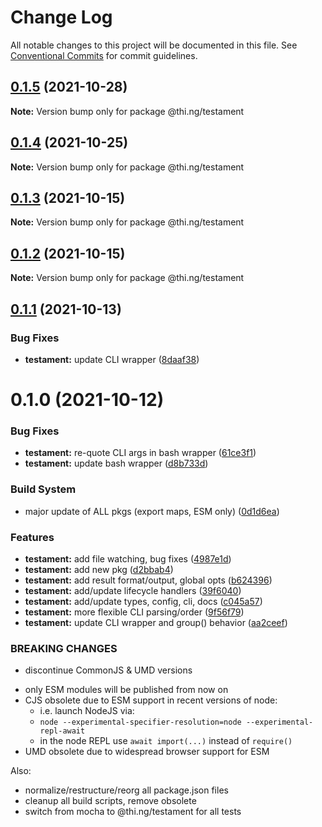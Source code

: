 # Change Log

All notable changes to this project will be documented in this file.
See [Conventional Commits](https://conventionalcommits.org) for commit guidelines.

## [0.1.5](https://github.com/thi-ng/umbrella/compare/@thi.ng/testament@0.1.4...@thi.ng/testament@0.1.5) (2021-10-28)

**Note:** Version bump only for package @thi.ng/testament





## [0.1.4](https://github.com/thi-ng/umbrella/compare/@thi.ng/testament@0.1.3...@thi.ng/testament@0.1.4) (2021-10-25)

**Note:** Version bump only for package @thi.ng/testament





## [0.1.3](https://github.com/thi-ng/umbrella/compare/@thi.ng/testament@0.1.2...@thi.ng/testament@0.1.3) (2021-10-15)

**Note:** Version bump only for package @thi.ng/testament





## [0.1.2](https://github.com/thi-ng/umbrella/compare/@thi.ng/testament@0.1.1...@thi.ng/testament@0.1.2) (2021-10-15)

**Note:** Version bump only for package @thi.ng/testament





## [0.1.1](https://github.com/thi-ng/umbrella/compare/@thi.ng/testament@0.1.0...@thi.ng/testament@0.1.1) (2021-10-13)


### Bug Fixes

* **testament:** update CLI wrapper ([8daaf38](https://github.com/thi-ng/umbrella/commit/8daaf3884f6b836ac75ac9ad2f341c1fdd246a66))





# 0.1.0 (2021-10-12)


### Bug Fixes

* **testament:** re-quote CLI args in bash wrapper ([61ce3f1](https://github.com/thi-ng/umbrella/commit/61ce3f1782a1975977a5fdb5520b87717c60b4a9))
* **testament:** update bash wrapper ([d8b733d](https://github.com/thi-ng/umbrella/commit/d8b733d27a849e1ae3d834f15bc4a659927e13ab))


### Build System

* major update of ALL pkgs (export maps, ESM only) ([0d1d6ea](https://github.com/thi-ng/umbrella/commit/0d1d6ea9fab2a645d6c5f2bf2591459b939c09b6))


### Features

* **testament:** add file watching, bug fixes ([4987e1d](https://github.com/thi-ng/umbrella/commit/4987e1d9d432bce8d0c4f996a68e43dcdd34b27f))
* **testament:** add new pkg ([d2bbab4](https://github.com/thi-ng/umbrella/commit/d2bbab4cadafd4a75603247dc3ab53a03a581c73))
* **testament:** add result format/output, global opts ([b624396](https://github.com/thi-ng/umbrella/commit/b624396e5ed94ddb9f279a84824a35a6c07b34e0))
* **testament:** add/update lifecycle handlers ([39f6040](https://github.com/thi-ng/umbrella/commit/39f60405eb1db61867f6a37e5214d558220e8b9c))
* **testament:** add/update types, config, cli, docs ([c045a57](https://github.com/thi-ng/umbrella/commit/c045a5740c6c1d4ad402e409e39ee858dd9c7548))
* **testament:** more flexible CLI parsing/order ([9f56f79](https://github.com/thi-ng/umbrella/commit/9f56f79afa30f2a473c8710a8b60335d3269f644))
* **testament:** update CLI wrapper and group() behavior ([aa2ceef](https://github.com/thi-ng/umbrella/commit/aa2ceeff8686f289519fb14134f05aef59e10bee))


### BREAKING CHANGES

* discontinue CommonJS & UMD versions

- only ESM modules will be published from now on
- CJS obsolete due to ESM support in recent versions of node:
  - i.e. launch NodeJS via:
  - `node --experimental-specifier-resolution=node --experimental-repl-await`
  - in the node REPL use `await import(...)` instead of `require()`
- UMD obsolete due to widespread browser support for ESM

Also:
- normalize/restructure/reorg all package.json files
- cleanup all build scripts, remove obsolete
- switch from mocha to @thi.ng/testament for all tests
